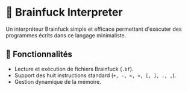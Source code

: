 # 🧠 Brainfuck Interpreter  

Un interpréteur Brainfuck simple et efficace permettant d'exécuter des programmes écrits dans ce langage minimaliste.  

## 🚀 Fonctionnalités  
- Lecture et exécution de fichiers Brainfuck (`.bf`).  
- Support des huit instructions standard (`+, -, <, >, [, ], ., ,`).  
- Gestion dynamique de la mémoire.  

